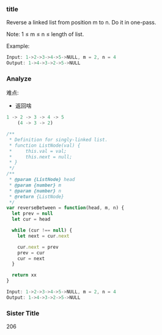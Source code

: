 ### title

Reverse a linked list from position m to n. Do it in one-pass.

Note: 1 ≤ m ≤ n ≤ length of list.

Example:

```js
Input: 1->2->3->4->5->NULL, m = 2, n = 4
Output: 1->4->3->2->5->NULL
```

### Analyze

难点:

* 返回啥

```js
1 -> 2 -> 3 -> 4 -> 5
    (4 -> 3 -> 2)
```

```js
/**
 * Definition for singly-linked list.
 * function ListNode(val) {
 *     this.val = val;
 *     this.next = null;
 * }
 */
/**
 * @param {ListNode} head
 * @param {number} m
 * @param {number} n
 * @return {ListNode}
 */
var reverseBetween = function(head, m, n) {
  let prev = null
  let cur = head

  while (cur !== null) {
    let next = cur.next

    cur.next = prev
    prev = cur
    cur = next
  }

  return xx
}
```

```js
Input: 1->2->3->4->5->NULL, m = 2, n = 4
Output: 1->4->3->2->5->NULL
```

### Sister Title

206